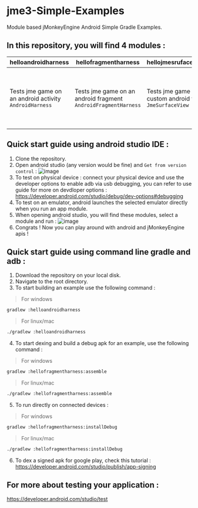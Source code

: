 # jme3-Simple-Examples
Module based jMonkeyEngine Android Simple Gradle Examples.

## In this repository, you will find 4 modules : 

| helloandroidharness | hellofragmentharness | hellojmesrufaceview | helloandroidui |
|-------|------|-------|-------|
| Tests jme game on an android activity `AndroidHarness` | Tests jme game on an android fragment `AndroidFragmentHarness` | Tests jme game on a custom android view `JmeSurfaceView` | Tests jme game on a surface view with some android ui usages showing best practice |

## Quick start guide using android studio IDE : 
1) Clone the repository.
2) Open android studio (any version would be fine) and `Get from version control` : 
![image](https://user-images.githubusercontent.com/60224159/163730625-997ee9fa-f398-49f4-a78a-1f90d7feb97e.png)
3) To test on physical device : connect your physical device and use the developer options to enable adb via usb debugging, you can refer to use 
guide for more on devdloper options : https://developer.android.com/studio/debug/dev-options#debugging
4) To test on an emulator, android launches the selected emulator directly when you run an app module.
5) When opening android studio, you will find these modules, select a module and run : 
![image](https://user-images.githubusercontent.com/60224159/163730853-42410b2d-939b-45d3-8a6b-3632d90bc54e.png)
6) Congrats ! Now you can play around with android and jMonkeyEngine apis !

## Quick start guide using command line gradle and adb : 
1) Download the repository on your local disk.
2) Navigate to the root directory.
3) To start building an example use the following command : 
> For windows 
```bash
gradlew :helloandroidharness
```
> For linux/mac
```bash
./gradlew :helloandroidharness
```
4) To start dexing and build a debug apk for an example, use the following command : 
> For windows 
```bash
gradlew :hellofragmentharness:assemble
```
> For linux/mac
```bash
./gradlew :hellofragmentharness:assemble
```
5) To run directly on connected devices : 
> For windows 
```bash 
gradlew :hellofragmentharness:installDebug
```
> For linux/mac
```bash
./gradlew :hellofragmentharness:installDebug
```
6) To dex a signed apk for google play, check this tutorial : 
https://developer.android.com/studio/publish/app-signing

## For more about testing your application : 
https://developer.android.com/studio/test

